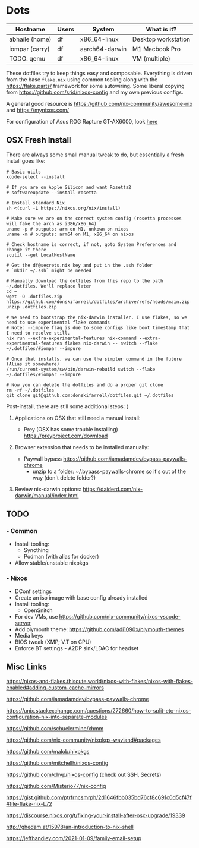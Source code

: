 # Dots

| Hostname       | Users | System         | What is it?         |
| -------------- | ----- | -------------- | ------------------- |
| abhaile (home) | df    | x86_64-linux   | Desktop workstation |
| iompar (carry) | df    | aarch64-darwin | M1 Macbook Pro      |
| TODO: qemu     | df    | x86_64-linux   | VM (multiple)       |

These dotfiles try to keep things easy and composable. Everything is driven from the base `flake.nix` using common tooling along with the https://flake.parts/ framework for some autowiring. Some liberal copying from https://github.com/srid/nixos-config and my own previous configs.

A general good resource is https://github.com/nix-community/awesome-nix and https://mynixos.com/

For configuration of Asus ROG Rapture GT-AX6000, look [here](./bin/asus-gt-ax6000/README.md)

## OSX Fresh Install

There are always some small manual tweak to do, but essentially a fresh install goes like:

```
# Basic utils
xcode-select --install

# If you are on Apple Silicon and want Rosetta2
# softwareupdate --install-rosetta

# Install standard Nix
sh <(curl -L https://nixos.org/nix/install)

# Make sure we are on the correct system config (rosetta processes will fake the arch as i386/x86_64)
uname -p # outputs: arm on M1, unkown on nixos
uname -m # outputs: arm64 on M1, x86_64 on nixos

# Check hostname is correct, if not, goto System Preferences and change it there
scutil --get LocalHostName

# Get the df@secrets.nix key and put in the .ssh folder
# `mkdir ~/.ssh` might be needed

# Manually download the dotfiles from this repo to the path ~/.dotfiles. We'll replace later
cd ~
wget -O .dotfiles.zip https://github.com/donskifarrell/dotfiles/archive/refs/heads/main.zip
unzip .dotfiles.zip

# We need to bootstrap the nix-darwin installer. I use flakes, so we need to use experimental flake commands
# Note: --impure flag is due to some configs like boot timestamp that I need to resolve still.
nix run --extra-experimental-features nix-command --extra-experimental-features flakes nix-darwin -- switch --flake ~/.dotfiles/#iompar --impure

# Once that installs, we can use the simpler command in the future (Alias it somewhere)
/run/current-system/sw/bin/darwin-rebuild switch --flake ~/.dotfiles/#iompar --impure

# Now you can delete the dotfiles and do a proper git clone
rm -rf ~/.dotfiles
git clone git@github.com:donskifarrell/dotfiles.git ~/.dotfiles
```

Post-install, there are still some additional steps:
(

1. Applications on OSX that still need a manual install:

   - Prey (OSX has some trouble installing) https://preyproject.com/download

2. Browser extension that needs to be installed manually:

   - Paywall bypass https://github.com/iamadamdev/bypass-paywalls-chrome
     - unzip to a folder: ~/.bypass-paywalls-chrome so it's out of the way (don't delete folder?)

3. Review nix-darwin options: https://daiderd.com/nix-darwin/manual/index.html

## TODO

### - Common

- Install tooling:
  - Syncthing
  - Podman (with alias for docker)
- Allow stable/unstable nixpkgs

### - Nixos

- DConf settings
- Create an iso image with base config already installed
- Install tooling:
  - OpenSnitch
- For dev VMs, use https://github.com/nix-community/nixos-vscode-server
- Add plymouth theme: https://github.com/adi1090x/plymouth-themes
- Media keys
- BIOS tweak (XMP; V.T on CPU)
- Enforce BT settings - A2DP sink/LDAC for headset

## Misc Links

https://nixos-and-flakes.thiscute.world/nixos-with-flakes/nixos-with-flakes-enabled#adding-custom-cache-mirrors

https://github.com/iamadamdev/bypass-paywalls-chrome

https://unix.stackexchange.com/questions/272660/how-to-split-etc-nixos-configuration-nix-into-separate-modules

https://github.com/schuelermine/xhmm

https://github.com/nix-community/nixpkgs-wayland#packages

https://github.com/malob/nixpkgs

https://github.com/mitchellh/nixos-config

https://github.com/chvp/nixos-config (check out SSH, Secrets)

https://github.com/Misterio77/nix-config

https://gist.github.com/ptrfrncsmrph/2d1646fbb035bd76cf8c691c0d5cf47f#file-flake-nix-L72

https://discourse.nixos.org/t/fixing-your-install-after-osx-upgrade/19339

http://ghedam.at/15978/an-introduction-to-nix-shell

https://jeffhandley.com/2021-01-09/family-email-setup
